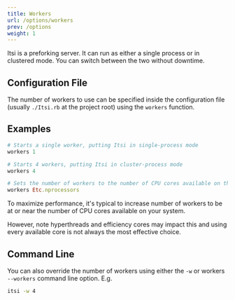 ```yaml
---
title: Workers
url: /options/workers
prev: /options
weight: 1
---
```

Itsi is a preforking server. It can run as either a single process or in clustered mode.
You can switch between the two without downtime.

## Configuration File
The number of workers to use can be specified inside the configuration file (usually `./Itsi.rb` at the project root)
using the `workers` function.

## Examples

```ruby {filename="Itsi.rb"}
# Starts a single worker, putting Itsi in single-process mode
workers 1
```

```ruby {filename="Itsi.rb"}
# Starts 4 workers, putting Itsi in cluster-process mode
workers 4
```

```ruby {filename="Itsi.rb"}
# Sets the number of workers to the number of CPU cores available on the system
workers Etc.nprocessors
```

To maximize performance, it's typical to increase number of workers
to be at or near the number of CPU cores available on your system.

However, note hyperthreads and efficiency cores may impact this and using every available core is not
always the most effective choice.

## Command Line
You can also override the number of workers using either the `-w` or workers `--workers` command line option.
E.g.

```bash
itsi -w 4
```
